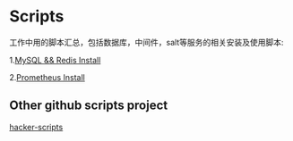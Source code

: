 # Scripts
工作中用的脚本汇总，包括数据库，中间件，salt等服务的相关安装及使用脚本:

1.[MySQL && Redis Install](DB-Install-Script)

2.[Prometheus Install](prometheus_install)



## Other github scripts project
[hacker-scripts](https://github.com/NARKOZ/hacker-scripts/)
